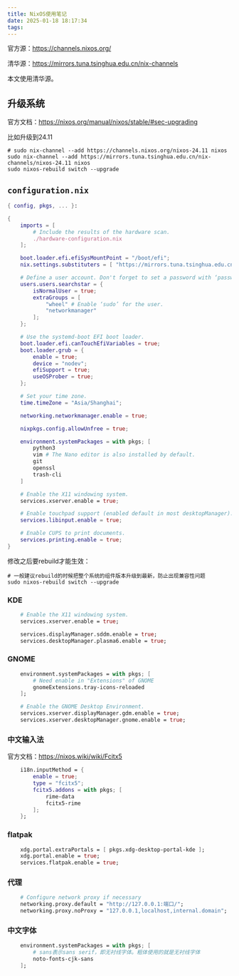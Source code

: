 ```yaml
---
title: NixOS使用笔记
date: 2025-01-18 18:17:34
tags:
---
```


官方源：<https://channels.nixos.org/>

清华源：<https://mirrors.tuna.tsinghua.edu.cn/nix-channels>

本文使用清华源。

## 升级系统

官方文档：<https://nixos.org/manual/nixos/stable/#sec-upgrading>

比如升级到24.11

```shell
# sudo nix-channel --add https://channels.nixos.org/nixos-24.11 nixos
sudo nix-channel --add https://mirrors.tuna.tsinghua.edu.cn/nix-channels/nixos-24.11 nixos
sudo nixos-rebuild switch --upgrade
```

## `configuration.nix`

```nix
{ config, pkgs, ... }:

{
	imports = [
		# Include the results of the hardware scan.
		./hardware-configuration.nix
	];

	boot.loader.efi.efiSysMountPoint = "/boot/efi";
	nix.settings.substituters = [ "https://mirrors.tuna.tsinghua.edu.cn/nix-channels/store" ];

	# Define a user account. Don't forget to set a password with ‘passwd’.
	users.users.searchstar = {
		isNormalUser = true;
		extraGroups = [
			"wheel" # Enable ‘sudo’ for the user.
			"networkmanager"
		]; 
	};

	# Use the systemd-boot EFI boot loader.
	boot.loader.efi.canTouchEfiVariables = true;
	boot.loader.grub = {
		enable = true;
		device = "nodev";
		efiSupport = true;
		useOSProber = true;
	};

	# Set your time zone.
	time.timeZone = "Asia/Shanghai";

	networking.networkmanager.enable = true;

	nixpkgs.config.allowUnfree = true;

	environment.systemPackages = with pkgs; [
		python3
		vim # The Nano editor is also installed by default.
		git
		openssl
		trash-cli
	]

	# Enable the X11 windowing system.
	services.xserver.enable = true;

	# Enable touchpad support (enabled default in most desktopManager).
	services.libinput.enable = true;

	# Enable CUPS to print documents.
	services.printing.enable = true;
}
```

修改之后要rebuild才能生效：

```shell
# 一般建议rebuild的时候把整个系统的组件版本升级到最新，防止出现兼容性问题
sudo nixos-rebuild switch --upgrade
```

### KDE

```nix
	# Enable the X11 windowing system.
	services.xserver.enable = true;

	services.displayManager.sddm.enable = true;
	services.desktopManager.plasma6.enable = true;
```

### GNOME

```nix
	environment.systemPackages = with pkgs; [
		# Need enable in "Extensions" of GNOME
		gnomeExtensions.tray-icons-reloaded
	];

	# Enable the GNOME Desktop Environment.
	services.xserver.displayManager.gdm.enable = true;
	services.xserver.desktopManager.gnome.enable = true;
```

### 中文输入法

官方文档：<https://nixos.wiki/wiki/Fcitx5>

```nix
	i18n.inputMethod = {
		enable = true;
		type = "fcitx5";
		fcitx5.addons = with pkgs; [
			rime-data
			fcitx5-rime
		];
	};
```

### flatpak

```nix
	xdg.portal.extraPortals = [ pkgs.xdg-desktop-portal-kde ];
	xdg.portal.enable = true;
	services.flatpak.enable = true;
```

### 代理

```nix
	# Configure network proxy if necessary
	networking.proxy.default = "http://127.0.0.1:端口/";
	networking.proxy.noProxy = "127.0.0.1,localhost,internal.domain";
```

### 中文字体

```nix
	environment.systemPackages = with pkgs; [
		# sans表示sans serif，即无衬线字体。粗体使用的就是无衬线字体
		noto-fonts-cjk-sans
	];
```
